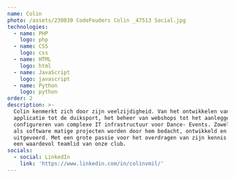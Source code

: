 ```yaml
---
name: Colin
photo: /assets/230830 CodeFouders Colin _47513 Social.jpg
technologies:
  - name: PHP
    logo: php
  - name: CSS
    logo: css
  - name: HTML
    logo: html
  - name: JavaScript
    logo: javascript
  - name: Python
    logo: python
order: 2
description: >-
  Colin kenmerkt zich door zijn veelzijdigheid. Van het ontwikkelen van een
  applicatie tot de duiksport, het beheer van webshops tot het aanleggen en
  configureren van complexe IT infrastructuur voor Dance- Events. Zowel hard-
  als software matige projecten worden door hem bedacht, ontwikkeld en
  uitgevoerd. Met een grote passie voor het overdragen van zijn kennis is hij
  een waardevol teamlid van onze club.
socials:
  - social: LinkedIn
    link: 'https://www.linkedin.com/in/colinvmil/'
---
```













